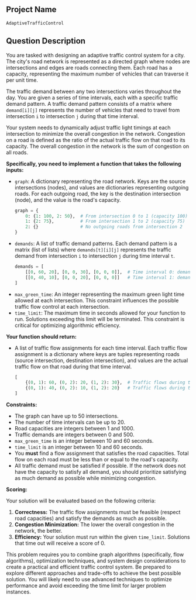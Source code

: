 ## Project Name

`AdaptiveTrafficControl`

## Question Description

You are tasked with designing an adaptive traffic control system for a city. The city's road network is represented as a directed graph where nodes are intersections and edges are roads connecting them. Each road has a capacity, representing the maximum number of vehicles that can traverse it per unit time.

The traffic demand between any two intersections varies throughout the day. You are given a series of time intervals, each with a specific traffic demand pattern. A traffic demand pattern consists of a matrix where `demand[i][j]` represents the number of vehicles that need to travel from intersection `i` to intersection `j` during that time interval.

Your system needs to dynamically adjust traffic light timings at each intersection to minimize the overall congestion in the network. Congestion on a road is defined as the ratio of the actual traffic flow on that road to its capacity. The overall congestion in the network is the sum of congestion on all roads.

**Specifically, you need to implement a function that takes the following inputs:**

*   `graph`: A dictionary representing the road network. Keys are the source intersections (nodes), and values are dictionaries representing outgoing roads. For each outgoing road, the key is the destination intersection (node), and the value is the road's capacity.
    ```python
    graph = {
        0: {1: 100, 2: 50},  # From intersection 0 to 1 (capacity 100) and 0 to 2 (capacity 50)
        1: {2: 75},          # From intersection 1 to 2 (capacity 75)
        2: {}                # No outgoing roads from intersection 2
    }
    ```
*   `demands`: A list of traffic demand patterns. Each demand pattern is a matrix (list of lists) where `demands[t][i][j]` represents the traffic demand from intersection `i` to intersection `j` during time interval `t`.
    ```python
    demands = [
        [[0, 60, 20], [0, 0, 30], [0, 0, 0]],  # Time interval 0: demands[0][i][j]
        [[0, 40, 10], [0, 0, 20], [0, 0, 0]]   # Time interval 1: demands[1][i][j]
    ]
    ```
*   `max_green_time`: An integer representing the maximum green light time allowed at each intersection. This constraint influences the possible traffic flow control at each intersection.
*   `time_limit`: The maximum time in seconds allowed for your function to run. Solutions exceeding this limit will be terminated. This constraint is critical for optimizing algorithmic efficiency.

**Your function should return:**

*   A list of traffic flow assignments for each time interval. Each traffic flow assignment is a dictionary where keys are tuples representing roads (source intersection, destination intersection), and values are the actual traffic flow on that road during that time interval.

    ```python
    [
        {(0, 1): 60, (0, 2): 20, (1, 2): 30},  # Traffic flows during time interval 0
        {(0, 1): 40, (0, 2): 10, (1, 2): 20}   # Traffic flows during time interval 1
    ]
    ```

**Constraints:**

*   The graph can have up to 50 intersections.
*   The number of time intervals can be up to 20.
*   Road capacities are integers between 1 and 1000.
*   Traffic demands are integers between 0 and 500.
*   `max_green_time` is an integer between 10 and 60 seconds.
*   `time_limit` is an integer between 10 and 60 seconds.
*   You **must** find a flow assignment that satisfies the road capacities. Total flow on each road must be less than or equal to the road's capacity.
*   All traffic demand must be satisfied if possible. If the network does not have the capacity to satisfy all demand, you should prioritize satisfying as much demand as possible while minimizing congestion.

**Scoring:**

Your solution will be evaluated based on the following criteria:

1.  **Correctness:** The traffic flow assignments must be feasible (respect road capacities) and satisfy the demands as much as possible.
2.  **Congestion Minimization:** The lower the overall congestion in the network, the better.
3.  **Efficiency:** Your solution must run within the given `time_limit`. Solutions that time out will receive a score of 0.

This problem requires you to combine graph algorithms (specifically, flow algorithms), optimization techniques, and system design considerations to create a practical and efficient traffic control system. Be prepared to explore different approaches and trade-offs to achieve the best possible solution. You will likely need to use advanced techniques to optimize performance and avoid exceeding the time limit for larger problem instances.
